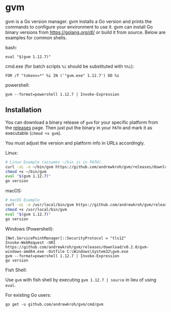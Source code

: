 gvm
===

gvm is a Go version manager. gvm installs a Go version and prints the commands
to configure your environment to use it. gvm can install Go binary versions from
https://golang.org/dl/ or build it from source. Below are examples for common
shells.

bash:

`eval "$(gvm 1.12.7)"`

cmd.exe (for batch scripts `%i` should be substituted with `%%i`):

`FOR /f "tokens=*" %i IN ('"gvm.exe" 1.12.7') DO %i`

powershell:

`gvm --format=powershell 1.12.7 | Invoke-Expression`

Installation
------------

You can download a binary release of `gvm` for your specific platform from the
[releases](https://github.com/andrewkroh/gvm/releases) page. Then just put the
binary in your `PATH` and mark it as executable (`chmod +x gvm`).

You must adjust the version and platform info in URLs accordingly.

Linux:

``` bash
# Linux Example (assumes ~/bin is in PATH).
curl -sL -o ~/bin/gvm https://github.com/andrewkroh/gvm/releases/download/v0.2.0/gvm-linux-amd64
chmod +x ~/bin/gvm
eval "$(gvm 1.12.7)"
go version
```

macOS:

``` bash
# macOS Example
curl -sL -o /usr/local/bin/gvm https://github.com/andrewkroh/gvm/releases/download/v0.2.0/gvm-darwin-amd64
chmod +x /usr/local/bin/gvm
eval "$(gvm 1.12.7)"
go version
```

Windows (Powershell):

```
[Net.ServicePointManager]::SecurityProtocol = "tls12"
Invoke-WebRequest -URI https://github.com/andrewkroh/gvm/releases/download/v0.2.0/gvm-windows-amd64.exe -Outfile C:\Windows\System32\gvm.exe
gvm --format=powershell 1.12.7 | Invoke-Expression
go version
```

Fish Shell:

Use `gvm` with fish shell by executing `gvm 1.12.7 | source` in lieu of using `eval`.

For existing Go users:

`go get -u github.com/andrewkroh/gvm/cmd/gvm`
